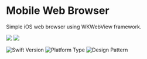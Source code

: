# Mobile Web Browser

Simple iOS web browser using WKWebView framework.

![](Gifs/AcmeGIF1.gif) ![](Gifs/AcmeGIF2.gif)

![Swift Version](https://img.shields.io/badge/Swift-5.0-orange.svg?style=flat-square&logo=Swift&logoColor=white) ![Platform Type](https://img.shields.io/badge/Platform-iOS-blue.svg?style=flat-square&logo=Apple&logoColor=white) ![Design Pattern](https://img.shields.io/badge/Design%20Pattern-MVC-green)
